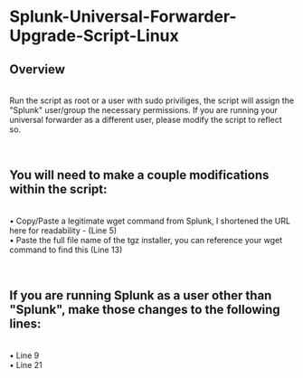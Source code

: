 # Splunk-Universal-Forwarder-Upgrade-Script-Linux

## Overview
<br>Run the script as root or a user with sudo priviliges, the script will assign the "Splunk" user/group the necessary permissions. If you are running your universal forwarder as a different user, please modify the script to reflect so.

<br />

## You will need to make a couple modifications within the script:
<br />• Copy/Paste a legitimate wget command from Splunk, I shortened the URL here for readability - (Line 5)
<br />• Paste the full file name of the tgz installer, you can reference your wget command to find this (Line 13)

<br />

## If you are running Splunk as a user other than "Splunk", make those changes to the following lines:
<br />• Line 9
<br />• Line 21

